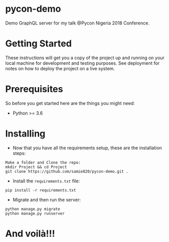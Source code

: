 # pycon-demo
Demo GraphQL server for my talk  @Pycon Nigeria 2018 Conference.

# Getting Started
These instructions will get you a copy of the project up and running on your local machine for development and testing purposes. 
See deployment for notes on how to deploy the project on a live system.

# Prerequisites

So before you get started here are the things you might need:

- Python >= 3.6


# Installing
- Now that you have all the requirements setup, these are the installation steps:

```
Make a folder and Clone the repo:
mkdir Project && cd Project
git clone https://github.com/samie820/pycon-demo.git .
```
- Install the `requirements.txt` file:

```
pip install -r requirements.txt
```

- Migrate and then run the server:
```
python manage.py migrate
python manage.py runserver
```
# And  voilà!!!
